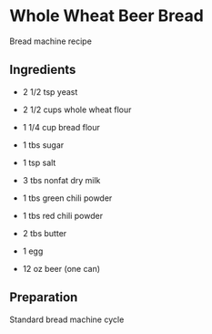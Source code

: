 
# Whole Wheat Beer Bread

Bread machine recipe

## Ingredients

- 2 1/2 tsp yeast
- 2 1/2 cups whole wheat flour
- 1 1/4 cup bread flour
- 1 tbs sugar
- 1 tsp salt
- 3 tbs nonfat dry milk
- 1 tbs green chili powder
- 1 tbs red chili powder

- 2 tbs butter
- 1 egg
- 12 oz beer (one can)

## Preparation

Standard bread machine cycle
